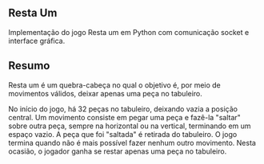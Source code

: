 ## Resta Um 

Implementação do jogo Resta um em Python com comunicação socket e interface gráfica.

## Resumo
Resta um é um quebra-cabeça no qual o objetivo é, por meio de movimentos válidos, deixar apenas uma peça no tabuleiro.

No início do jogo, há 32 peças no tabuleiro, deixando vazia a posição central. Um movimento consiste em pegar uma peça e fazê-la "saltar" sobre outra peça, sempre na horizontal ou na vertical, terminando em um espaço vazio. A peça que foi "saltada" é retirada do tabuleiro. O jogo termina quando não é mais possível fazer nenhum outro movimento. Nesta ocasião, o jogador ganha se restar apenas uma peça no tabuleiro.

